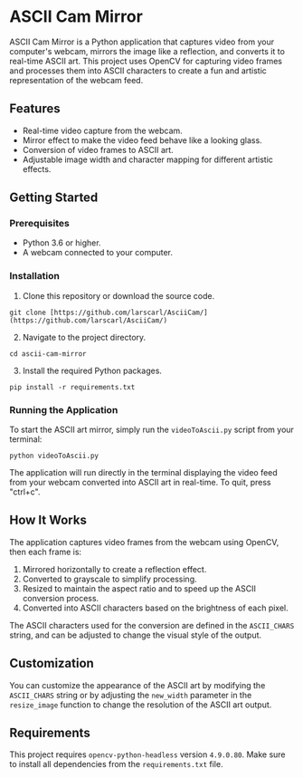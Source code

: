 # ASCII Cam Mirror

ASCII Cam Mirror is a Python application that captures video from your computer's webcam, mirrors the image like a reflection, and converts it to real-time ASCII art. This project uses OpenCV for capturing video frames and processes them into ASCII characters to create a fun and artistic representation of the webcam feed.

## Features

- Real-time video capture from the webcam.
- Mirror effect to make the video feed behave like a looking glass.
- Conversion of video frames to ASCII art.
- Adjustable image width and character mapping for different artistic effects.

## Getting Started

### Prerequisites

- Python 3.6 or higher.
- A webcam connected to your computer.

### Installation

1. Clone this repository or download the source code.

`git clone [https://github.com/larscarl/AsciiCam/](https://github.com/larscarl/AsciiCam/)`

2. Navigate to the project directory.

`cd ascii-cam-mirror`

3. Install the required Python packages.

`pip install -r requirements.txt`


### Running the Application

To start the ASCII art mirror, simply run the `videoToAscii.py` script from your terminal:

`python videoToAscii.py`

The application will run directly in the terminal displaying the video feed from your webcam converted into ASCII art in real-time. To quit, press "ctrl+c".

## How It Works

The application captures video frames from the webcam using OpenCV, then each frame is:

1. Mirrored horizontally to create a reflection effect.
2. Converted to grayscale to simplify processing.
3. Resized to maintain the aspect ratio and to speed up the ASCII conversion process.
4. Converted into ASCII characters based on the brightness of each pixel.

The ASCII characters used for the conversion are defined in the `ASCII_CHARS` string, and can be adjusted to change the visual style of the output.

## Customization

You can customize the appearance of the ASCII art by modifying the `ASCII_CHARS` string or by adjusting the `new_width` parameter in the `resize_image` function to change the resolution of the ASCII art output.

## Requirements

This project requires `opencv-python-headless` version `4.9.0.80`. Make sure to install all dependencies from the `requirements.txt` file.
